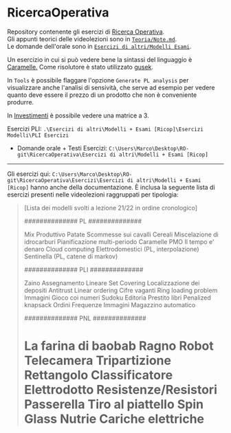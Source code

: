 # RicercaOperativa

Repository contenente gli esercizi di [Ricerca Operativa](https://homes.di.unimi.it/righini/Didattica/RicercaOperativa/Materiale/). <br/>
Gli appunti teorici delle videolezioni sono in [`Teoria/Note.md`](https://github.com/Pasinim/RicercaOperativa/blob/main/Teoria/Note.md). <br/>
Le domande dell'orale sono in [`Esercizi di altri/Modelli Esami`](https://github.com/Pasinim/RicercaOperativa/tree/main/Esercizi%20di%20altri/Modelli%20%2B%20Esami%20%5BRicop%5D). <br/>

Un esercizio in cui si può vedere bene la sintassi del linguaggio è [Caramelle.](https://github.com/Pasinim/RicercaOperativa/blob/main/ES_Sett/E%20-%20Caramelle)
Come risolutore è stato utilizzato [gusek](https://mega.nz/file/90MnlLyK#XCro_TxT1AEAf_K6S6UT1z9pAVCkxnUBqeESmbUmToA).

In `Tools` è possibile flaggare l'opzione `Generate PL analysis` per visualizzare anche l'analisi di sensività, che serve ad esempio per vedere quanto deve essere il prezzo di un prodotto che non è conveniente produrre. 

In [Investimenti]() è possibile vedere una matrice a 3.

Esercizi PLI: `.\Esercizi di altri\Modelli + Esami [Ricop]\Esercizi Modelli\PLI Esercizi`

- Domande orale + Testi Esercizi: `C:\Users\Marco\Desktop\RO-git\RicercaOperativa\Esercizi di altri\Modelli + Esami [Ricop]`
  

___

Gli esercizi qui: `C:\Users\Marco\Desktop\RO-git\RicercaOperativa\Esercizi\Esercizi di altri\Modelli + Esami [Ricop]` hanno anche della documentazione. È inclusa la seguente lista di esercizi presenti nelle videolezioni raggruppati per tipologia:

> [Lista dei modelli svolti a lezione 21/22 in ordine cronologico]
> 
> ############## PL ##############
> 
> Mix Produttivo
> Patate
> Scommesse sui cavalli
> Cereali
> Miscelazione di idrocarburi 
> Pianificazione multi-periodo
> Caramelle
> PMO
> Il tempo e' denaro
> Cloud computing
> Elettrodomestici (PL, interpolazione)
> Sentinella (PL, catene di markov)
> 
> ############## PLI ##############
> 
> Zaino
> Assegnamento Lineare
> Set Covering
> Localizzazione dei depositi
> Antitrust
> Linear ordering
> Cifre vaganti
> Ring loading problem
> Immagini
> Gioco coi numeri
> Sudoku
> Editoria
> Prestito libri
> Penalized knapsack
> Ordini
> Frequenze
> Immagini
> Magazzino automatico
> 
> ############## PNL ##############
> 
> La farina di baobab
> Ragno
> Robot
> Telecamera
> Tripartizione
> Rettangolo
> Classificatore
> Elettrodotto
> Resistenze/Resistori
> Passerella
> Tiro al piattello
> Spin Glass
> Nutrie
> Cariche elettriche
> =======
